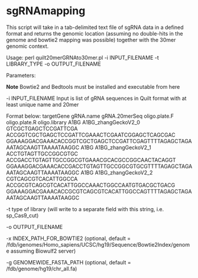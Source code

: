 # sgRNAmapping
This script will take in a tab-delimited text file of sgRNA data in a defined format
and returns the genomic location (assuming no double-hits in the genome and bowtie2 
mapping was possible) together with the 30mer genomic context.

Usage: perl quilt20merGRNAto30mer.pl -i INPUT_FILENAME -t LIBRARY_TYPE -o OUTPUT_FILENAME

Parameters:

**Note** Bowtie2 and Bedtools must be installed and executable from here

-i INPUT_FILENAME Input is list of gRNA sequences in Quilt format with at least unique name and 20mer

Format below:
targetGene	gRNA.name	gRNA.20merSeq	oligo.plate.F	oligo.plate.R	oligo.library
A1BG	A1BG_zhangGeckoV2_0	GTCGCTGAGCTCCGATTCGA	ACCGGTCGCTGAGCTCCGATTCGAAACTCGAATCGGAGCTCAGCGAC	GGAAAGGACGAAACACCGGTCGCTGAGCTCCGATTCGAGTTTTAGAGCTAGAAATAGCAAGTTAAAATAAGGC
A1BG	A1BG_zhangGeckoV2_1	ACCTGTAGTTGCCGGCGTGC	ACCGACCTGTAGTTGCCGGCGTGAAACGCACGCCGGCAACTACAGGT	GGAAAGGACGAAACACCGACCTGTAGTTGCCGGCGTGCGTTTTAGAGCTAGAAATAGCAAGTTAAAATAAGGC
A1BG	A1BG_zhangGeckoV2_2	CGTCAGCGTCACATTGGCCA	ACCGCGTCAGCGTCACATTGGCCAAACTGGCCAATGTGACGCTGACG	GGAAAGGACGAAACACCGCGTCAGCGTCACATTGGCCAGTTTTAGAGCTAGAAATAGCAAGTTAAAATAAGGC

-t type of library (will write to a separate field with this string, i.e. sp_Cas9_cut)

-o OUTPUT_FILENAME

-x INDEX_PATH_FOR_BOWTIE2
(optional, default = /fdb/igenomes/Homo_sapiens/UCSC/hg19/Sequence/Bowtie2Index/genome assuming Biowulf2 server)

-g GENOMEWIDE_FASTA_PATH
(optional, default = /fdb/genome/hg19/chr_all.fa)
